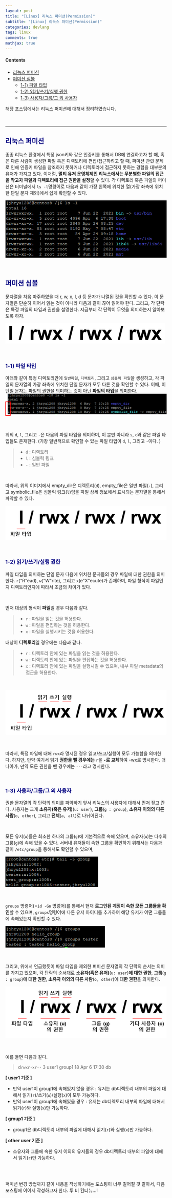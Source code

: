 ```yaml
---
layout: post
title: "[Linux] 리눅스 퍼미션(Permission)"
subtitle: "[Linux] 리눅스 퍼미션(Permission)"
categories: devlang
tags: linux
comments: true
mathjax: true
---
```

#### Contents
- [리눅스 퍼미션](#리눅스-퍼미션)
- [퍼미션 심볼](#퍼미션-심볼)
  - [1-1) 파일 타입](#1-1-파일-타입)
  - [1-2) 읽기/쓰기/실행 권한](#1-2-읽기쓰기실행-권한)
  - [1-3) 사용자/그룹/그 외 사용자](#1-3-사용자그룹그-외-사용자)

해당 포스팅에서는 리눅스 퍼미션에 대해서 정리하였습니다.

<br>

---

## <span style="color:navy">리눅스 퍼미션<span>

종종 리눅스 환경에서 특정 json키와 같은 인증키를 통해서 DB에 연결하고자 할 때, 혹은 다른 사람이 생성한 파일 혹은 디렉토리에 편집/접근하려고 할 때,
퍼미션 관련 문제로 인해 인증키 파일을 참조하지 못하거나 디렉토리에 접근하지 못하는 경험을 대부분의 유저가 가지고 있다. 
이처럼, **멀티 유저 운영체제인 리눅스에서는 무분별한 파일의 접근을 막고자 파일과 디렉토리에 접근 권한을 설정**할 수 있다. 
각 디렉토리 혹은 파일의 퍼미션은 터미널에서 `ls -l`명령어로 다음과 같이 가장 왼쪽에 위치한 열(가장 좌측에 위치한 단일 문자 제외)에서 쉽게 확인할 수 있다.

![img_1.png](/assets/img/2022-05-07_linux_permission/figure_1.png)

<br>

## <span style="color:navy">퍼미션 심볼<span>

문자열을 처음 마주하였을 때 r, w, x, l, d 등 문자가 나열된 것을 확인할 수 있다. 
이 문자열은 단순히 이어서 읽는 것이 아니라 다음과 같이 끊어 읽어야 한다. 
그리고, 각 단락은 특정 파일의 타입과 권한을 설명한다.
지금부터 각 단락이 무엇을 의미하는지 알아보도록 하자.

![img_5.png](/assets/img/2022-05-07_linux_permission/figure_2.png)

<br>

### <span style="color:navy">1-1) 파일 타입<span>


아래와 같이 특정 디렉토리안에 `일반파일`, `디렉토리`, 그리고 `심볼릭 파일`을 생성하고,
각 파일의 문자열의 가장 좌측에 위치한 단일 문자가 모두 다른 것을 확인할 수 있다. 
이때, 이 단일 문자는 파일의 권한을 의미하는 것이 아닌 **파일의 타입**을 의미한다.
![img_4.png](/assets/img/2022-05-07_linux_permission/figure_8.png)

<br>

위의 `d`, `l`, 그리고 `-`은 다음의 파일 타입을 의미하며, 이 뿐만 아니라 `s`, `c`와 같은 파일 타입들도 존재한다. (가장 일반적으로 확인할 수 있는 파일 타입이 `d`, `l`, 그리고 `-`이다. )
> - `d` : 디렉토리
> - `l` : 심볼릭 링크
> - `-` : 일반 파일

<br>

따라서, 위의 이미지에서 empty_dir은 디렉토리(`d`), empty_file은 일반 파일(`-`), 그리고 symbolic_file은 심볼릭 링크(`l`)임을 
파일 상세 정보에서 표시되는 문자열을 통해서 파악할 수 있다. 

![img_6.png](/assets/img/2022-05-07_linux_permission/figure_3.png)

<br>

### <span style="color:navy">1-2) 읽기/쓰기/실행 권한<span>

파일 타입을 의미하는 단일 문자 다음에 위치한 문자들의 경우 파일에 대한 권한을 의미한다.
`r`("R"ead), `w`("W"rite), 그리고 `x`(e"X"ecute)가 존재하며, 파일 형식이 파일인지 디렉토리인지에 따라서 조금의 차이가 있다.

<br>

먼저 대상의 형식이 **파일**일 경우 다음과 같다.
> - `r` : 파일을 읽는 것을 허용한다.
> - `w` : 파일을 편집하는 것을 허용한다.
> - `x` : 파일을 실행시키는 것을 허용한다.

대상이 **디렉토리**일 경우에는 다음과 같다.
> - `r` : 디렉토리 안에 있는 파일을 읽는 것을 허용한다.
> - `w` : 디렉토리 안에 있는 파일을 편집하는 것을 허용한다.
> - `x` : 디렉토리 안에 있는 파일을 실행시킬 수 있으며, 내부 파일 metadata의 접근을 허용한다.

<br>

![img_7.png](/assets/img/2022-05-07_linux_permission/figure_4.png)

<br>

따라서, 특정 파일에 대해 `rwx`라 명시된 경우 읽고/쓰고/실행이 모두 가능함을 의미한다. 
하지만, 만약 여기서 읽기 **권한을 뺄 경우에는** `r`을 **`-`로 교체**하여 -wx로 명시한다.
더 나아가, 만약 모든 권한을 뺀 경우에는 `---`라고 명시한다.

<br>

### <span style="color:navy">1-3) 사용자/그룹/그 외 사용자<span>

권한 문자열의 각 단락의 의미를 파악하기 앞서 리눅스의 사용자에 대해서 먼저 짚고 간다.
사용자는 크게 **소유자(혹은 유저)**(`u: user`), **그룹**(`g : group`), **소유자 이외의 다른 사람**(`o, other`), 그리고 **전체**(`a, all`)로 나뉘어진다.

<br>

모든 유저(`u`)들은 최소한 하나의 그룹(`g`)에 기본적으로 속해 있으며, 소유자(`u`)는 다수의 그룹(`g`)에 속해 있을 수 있다.
서버내 유저들이 속한 그룹을 확인하기 위해서는 다음과 같이 `/etc/group`을 통해서도 확인할 수 있으며,

![img_8.png](/assets/img/2022-05-07_linux_permission/figure_5.png)

<br>

`groups` 명령어(=`id -Gn` 명렁어)를 통해서 현재 **로그인된 계정이 속한 모든 그룹들을 확인**할 수 있으며, 
`groups`명령어에 다른 유저 아이디를 추가하여 해당 유저가 어떤 그룹들에 속해있는지 확인할 수 있다.

![img_9.png](/assets/img/2022-05-07_linux_permission/figure_6.png)

<br>

그리고, 위에서 언급했듯이 파일 타입을 제외한 퍼미션 문자열의 각 단락의 순서는 의미를 가지고 있으며,
각 단락의 <u>순서대로</u> 
**소유자(혹은 유저)**(`u: user`)**에 대한 권한**, **그룹**(`g : group`)**에 대한 권한**, **소유자 이외의 다른 사람**(`o, other`)**에 대한 권한**을 의미한다.

![img_11.png](/assets/img/2022-05-07_linux_permission/figure_7.png)

<br>

예를 들면 다음과 같다.
> d`rwxr-xr--`  3  user1  group1  18 Apr  6 17:30 db

**[ user1 기준 ]**

- 만약 user1이 group1에 속해있지 않을 경우 : 유저는 db디렉토리 내부의 파일에 대해서 읽기(`r`)/쓰기(`w`)/실행(`x`)이 모두 가능하다.
- 만약 user1이 group1에 속해있을 경우 : 유저는 db디렉토리 내부의 파일에 대해서 읽기(`r`)와 실행(`x`)만 가능하다.

**[ group1 기준 ]**

- group1은 db디렉토리 내부의 파일에 대해서 읽기(`r`)와 실행(`x`)만 가능하다. 

**[ other user 기준 ]**

- 소유자와 그룹에 속한 유저 이외의 유저들의 경우 db디렉토리 내부의 파일에 대해서 읽기(`r`)만 가능하다. 

<br>
<br>

퍼미션 변경 방법까지 같이 내용을 작성하기에는 포스팅이 너무 길어질 것 같아서, 다음 포스팅에 이어서 작성하고자 한다.
투 비 컨티뉴...!
